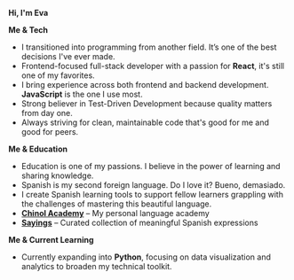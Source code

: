 **Hi, I'm Eva**

**Me & Tech**
- I transitioned into programming from another field. It’s one of the best decisions I've ever made.
- Frontend-focused full-stack developer with a passion for **React**, it's still one of my favorites.
- I bring experience across both frontend and backend development. **JavaScript** is the one I use most.
- Strong believer in Test-Driven Development because quality matters from day one.
- Always striving for clean, maintainable code that's good for me and good for peers.

**Me & Education**
- Education is one of my passions. I believe in the power of learning and sharing knowledge. 
- Spanish is my second foreign language. Do I love it? Bueno, demasiado. 
- I create Spanish learning tools to support fellow learners grappling with the challenges of mastering this beautiful language.
- **[Chinol Academy](https://chinoles.com)** – My personal language academy
- **[Sayings]()** – Curated collection of meaningful Spanish expressions

**Me & Current Learning**
- Currently expanding into **Python**, focusing on data visualization and analytics to broaden my technical toolkit.

